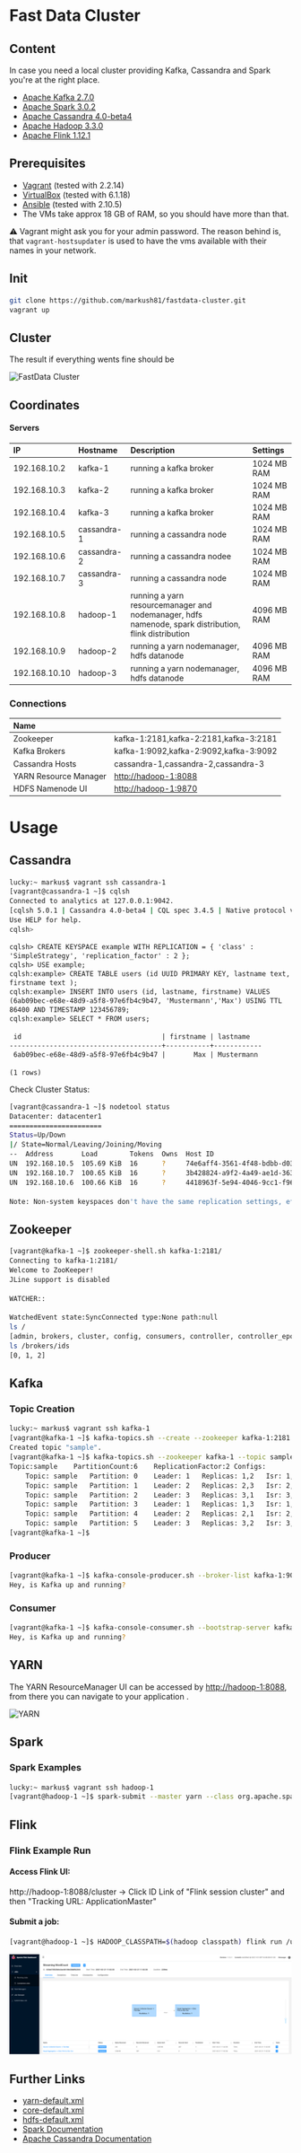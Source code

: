 # Fast Data Cluster

## Content

In case you need a local cluster providing Kafka, Cassandra and Spark you're at the right place.

* [Apache Kafka 2.7.0](http://kafka.apache.org/27/documentation.html)
* [Apache Spark 3.0.2](http://spark.apache.org/releases/spark-release-3-0-2.html)
* [Apache Cassandra 4.0-beta4](http://cassandra.apache.org)
* [Apache Hadoop 3.3.0](https://hadoop.apache.org/docs/r3.3.0/)
* [Apache Flink 1.12.1](https://ci.apache.org/projects/flink/flink-docs-release-1.12)

## Prerequisites

* [Vagrant](https://www.vagrantup.com) (tested with 2.2.14)
* [VirtualBox](http://virtualbox.org) (tested with 6.1.18)
* [Ansible](http://docs.ansible.com/ansible/index.html) (tested with 2.10.5)
* The VMs take approx 18 GB of RAM, so you should have more than that.


:warning: Vagrant might ask you for your admin password. The reason behind is, that `vagrant-hostsupdater` is used to have the vms available with their names in your network.

## Init

```bash
git clone https://github.com/markush81/fastdata-cluster.git
vagrant up
```

## Cluster

The result if everything wents fine should be

![FastData Cluster](doc/fastdata-cluster.png)


## Coordinates

#### Servers

| IP | Hostname | Description | Settings |
|:--- |:-- |:-- |:-- |
|192.168.10.2|kafka-1|running a kafka broker| 1024 MB RAM |
|192.168.10.3|kafka-2|running a kafka broker| 1024 MB RAM |
|192.168.10.4|kafka-3|running a kafka broker| 1024 MB RAM |
|192.168.10.5|cassandra-1|running a cassandra node| 1024 MB RAM |
|192.168.10.6|cassandra-2|running a cassandra nodee| 1024 MB RAM |
|192.168.10.7|cassandra-3|running a cassandra node| 1024 MB RAM |
|192.168.10.8|hadoop-1|running a yarn resourcemanager and nodemanager, hdfs namenode, spark distribution, flink distribution| 4096 MB RAM |
|192.168.10.9|hadoop-2|running a yarn nodemanager, hdfs datanode | 4096 MB RAM |
|192.168.10.10|hadoop-3|running a yarn nodemanager, hdfs datanode | 4096 MB RAM |

### Connections

| Name | |
|:-- |:-- |
|Zookeeper|kafka-1:2181,kafka-2:2181,kafka-3:2181|
|Kafka Brokers|kafka-1:9092,kafka-2:9092,kafka-3:9092|
|Cassandra Hosts|cassandra-1,cassandra-2,cassandra-3|
|YARN Resource Manager|[http://hadoop-1:8088](http://hadoop-1:8088)|
|HDFS Namenode UI|[http://hadoop-1:9870](http://hadoop-1:9870)|

# Usage


## Cassandra

```bash
lucky:~ markus$ vagrant ssh cassandra-1
[vagrant@cassandra-1 ~]$ cqlsh
Connected to analytics at 127.0.0.1:9042.
[cqlsh 5.0.1 | Cassandra 4.0-beta4 | CQL spec 3.4.5 | Native protocol v4]
Use HELP for help.
cqlsh>
```

```
cqlsh> CREATE KEYSPACE example WITH REPLICATION = { 'class' : 'SimpleStrategy', 'replication_factor' : 2 };
cqlsh> USE example;
cqlsh:example> CREATE TABLE users (id UUID PRIMARY KEY, lastname text, firstname text );
cqlsh:example> INSERT INTO users (id, lastname, firstname) VALUES (6ab09bec-e68e-48d9-a5f8-97e6fb4c9b47, 'Mustermann','Max') USING TTL 86400 AND TIMESTAMP 123456789;
cqlsh:example> SELECT * FROM users;

 id                                   | firstname | lastname
--------------------------------------+-----------+------------
 6ab09bec-e68e-48d9-a5f8-97e6fb4c9b47 |       Max | Mustermann

(1 rows)
```

Check Cluster Status:

```bash
[vagrant@cassandra-1 ~]$ nodetool status
Datacenter: datacenter1
=======================
Status=Up/Down
|/ State=Normal/Leaving/Joining/Moving
--  Address       Load        Tokens  Owns  Host ID                               Rack
UN  192.168.10.5  105.69 KiB  16      ?     74e6aff4-3561-4f48-bdbb-d030a9da0c01  rack1
UN  192.168.10.7  100.65 KiB  16      ?     3b428824-a9f2-4a49-ae1d-3639fc584e92  rack1
UN  192.168.10.6  100.66 KiB  16      ?     4418963f-5e94-4046-9cc1-f9614c6eae6e  rack1

Note: Non-system keyspaces don't have the same replication settings, effective ownership information is meaningless
```

## Zookeeper

```bash
[vagrant@kafka-1 ~]$ zookeeper-shell.sh kafka-1:2181/
Connecting to kafka-1:2181/
Welcome to ZooKeeper!
JLine support is disabled

WATCHER::

WatchedEvent state:SyncConnected type:None path:null
ls /
[admin, brokers, cluster, config, consumers, controller, controller_epoch, isr_change_notification, latest_producer_id_block, log_dir_event_notification, zookeeper]
ls /brokers/ids
[0, 1, 2]

```

## Kafka

### Topic Creation

```bash
lucky:~ markus$ vagrant ssh kafka-1
[vagrant@kafka-1 ~]$ kafka-topics.sh --create --zookeeper kafka-1:2181 --replication-factor 2 --partitions 6 --topic sample
Created topic "sample".
[vagrant@kafka-1 ~]$ kafka-topics.sh --zookeeper kafka-1 --topic sample --describe
Topic:sample	PartitionCount:6	ReplicationFactor:2	Configs:
	Topic: sample	Partition: 0	Leader: 1	Replicas: 1,2	Isr: 1,2
	Topic: sample	Partition: 1	Leader: 2	Replicas: 2,3	Isr: 2,3
	Topic: sample	Partition: 2	Leader: 3	Replicas: 3,1	Isr: 3,1
	Topic: sample	Partition: 3	Leader: 1	Replicas: 1,3	Isr: 1,3
	Topic: sample	Partition: 4	Leader: 2	Replicas: 2,1	Isr: 2,1
	Topic: sample	Partition: 5	Leader: 3	Replicas: 3,2	Isr: 3,2
[vagrant@kafka-1 ~]$
```
### Producer

```bash
[vagrant@kafka-1 ~]$ kafka-console-producer.sh --broker-list kafka-1:9092,kafka-3:9092 --topic sample
Hey, is Kafka up and running?
```

### Consumer

```bash
[vagrant@kafka-1 ~]$ kafka-console-consumer.sh --bootstrap-server kafka-1:9092,kafka-3:9092 --topic sample --from-beginning
Hey, is Kafka up and running?
```

## YARN

The YARN ResourceManager UI can be accessed by [http://hadoop-1:8088](http://hadoop-1:8088), from there you can navigate to your application .

![YARN](doc/yarn.png)

## Spark

### Spark Examples

```bash
lucky:~ markus$ vagrant ssh hadoop-1
[vagrant@hadoop-1 ~]$ spark-submit --master yarn --class org.apache.spark.examples.SparkPi --deploy-mode cluster --driver-memory 512M --executor-memory 512M --num-executors 2 /usr/local/spark-3.0.2-bin-without-hadoop/examples/jars/spark-examples_2.12-3.0.2.jar 1000
```

## Flink

### Flink Example Run

#### Access Flink UI:

http://hadoop-1:8088/cluster -> Click ID Link of "Flink session cluster" and then "Tracking URL: ApplicationMaster"

#### Submit a job:

```bash
[vagrant@hadoop-1 ~]$ HADOOP_CLASSPATH=$(hadoop classpath) flink run /usr/local/flink-1.12.1/examples/streaming/WordCount.jar
```


![Flink](doc/flink.png)

## Further Links

- [yarn-default.xml](https://hadoop.apache.org/docs/r3.3.0/hadoop-yarn/hadoop-yarn-common/yarn-default.xml)
- [core-default.xml](https://hadoop.apache.org/docs/r3.2.0/hadoop-project-dist/hadoop-common/core-default.xml)
- [hdfs-default.xml](https://hadoop.apache.org/docs/r3.3.0/hadoop-project-dist/hadoop-hdfs/hdfs-default.xml)
- [Spark Documentation](https://spark.apache.org/docs/latest/)
- [Apache Cassandra Documentation](http://cassandra.apache.org/doc/latest/)

